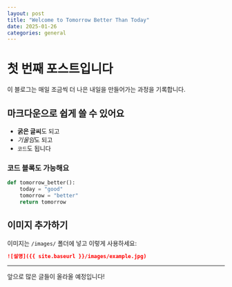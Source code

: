 ```yaml
---
layout: post
title: "Welcome to Tomorrow Better Than Today"
date: 2025-01-26
categories: general
---
```


# 첫 번째 포스트입니다

이 블로그는 매일 조금씩 더 나은 내일을 만들어가는 과정을 기록합니다.

## 마크다운으로 쉽게 쓸 수 있어요

- **굵은 글씨**도 되고
- *기울임*도 되고
- `코드`도 됩니다

### 코드 블록도 가능해요

```python
def tomorrow_better():
    today = "good"
    tomorrow = "better"
    return tomorrow
```

## 이미지 추가하기

이미지는 `/images/` 폴더에 넣고 이렇게 사용하세요:

```markdown
![설명]({{ site.baseurl }}/images/example.jpg)
```

---

앞으로 많은 글들이 올라올 예정입니다!